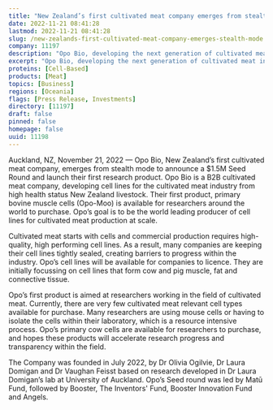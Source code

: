 ```yaml
---
title: "New Zealand’s first cultivated meat company emerges from stealth mode"
date: 2022-11-21 08:41:28
lastmod: 2022-11-21 08:41:28
slug: /new-zealands-first-cultivated-meat-company-emerges-stealth-mode
company: 11197
description: "Opo Bio, developing the next generation of cultivated meat ingredients, emerges from stealth mode to announce a NZ$1.5M Seed capital raise and launch their first product."
excerpt: "Opo Bio, developing the next generation of cultivated meat ingredients, emerges from stealth mode to announce a NZ$1.5M Seed capital raise and launch their first product."
proteins: [Cell-Based]
products: [Meat]
topics: [Business]
regions: [Oceania]
flags: [Press Release, Investments]
directory: [11197]
draft: false
pinned: false
homepage: false
uuid: 11198
---
```

<p>Auckland, NZ, November 21, 2022 — Opo Bio, New Zealand’s first cultivated meat company, emerges from stealth mode to announce a $1.5M Seed Round and launch their first research product. Opo Bio is a B2B cultivated meat company, developing cell lines for the cultivated meat industry from high health status New Zealand livestock. Their first product, primary bovine muscle cells (Opo-Moo) is available for researchers around the world to purchase. Opo’s goal is to be the world leading producer of cell lines for cultivated meat production at scale.</p>
<p>Cultivated meat starts with cells and commercial production requires high-quality, high performing cell lines. As a result, many companies are keeping their cell lines tightly sealed, creating barriers to progress within the industry. Opo’s cell lines will be available for companies to licence. They are initially focussing on cell lines that form cow and pig muscle, fat and connective tissue.</p>
<p>Opo’s first product is aimed at researchers working in the field of cultivated meat. Currently, there are very few cultivated meat relevant cell types available for purchase. Many researchers are using mouse cells or having to isolate the cells within their laboratory, which is a resource intensive process. Opo’s primary cow cells are available for researchers to purchase, and hopes these products will accelerate research progress and transparency within the field.</p>
<p>The Company was founded in July 2022, by Dr Olivia Ogilvie, Dr Laura Domigan and Dr Vaughan Feisst based on research developed in Dr Laura Domigan’s lab at University of Auckland. Opo’s Seed round was led by Matū Fund, followed by Booster, The Inventors' Fund, Booster Innovation Fund and Angels.</p>
